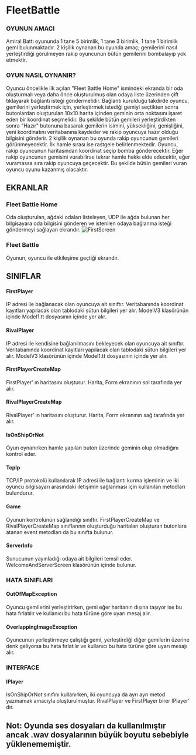 # FleetBattle 
### OYUNUN AMACI

Amiral Battı oyununda 1 tane 5 birimlik, 1 tane 3 birimlik, 1 tane 1 birimlik gemi bulunmaktadır. 2 kişilik oynanan bu oyunda amaç;  gemilerini nasıl yerleştirdiği görülmeyen rakip oyuncunun bütün gemilerini bombalayıp yok etmektir.

### OYUN NASIL OYNANIR?
Oyuncu öncelikle ilk açılan "Fleet Battle Home" ismindeki ekranda bir oda oluşturmalı veya daha önce oluşturulmuş olan odaya liste üzerinden çift tıklayarak bağlantı isteği göndermelidir. Bağlantı kurulduğu takdirde oyuncu, gemilerini yerleştirmek için, yerleştirmek istediği gemiyi seçtikten sonra butonlardan oluşturulan 10x10 harita içinden geminin orta noktasını işaret eden bir koordinat seçmelidir. Bu şekilde bütün gemileri yerleştirdikten sonra "Hazır" butonuna basarak gemilerin isimini, yüksekliğini, genişliğini, yeni koordinatını veritabanına kaydeder ve rakip oyuncuya hazır olduğu bilgisini gönderir. 2 kişilik oynanan bu oyunda rakip oyuncunun gemileri  görünmeyecektir. İlk hamle sırası ise rastgele belirlenmektedir. Oyuncu, rakip oyuncunun haritasından koordinat seçip bomba gönderecektir. Eğer rakip oyuncunun gemisini vurabilirse tekrar hamle hakkı elde edecektir, eğer vuramassa sıra rakip oyuncuya geçecektir. Bu şekilde bütün gemileri vuran oyuncu oyunu kazanmış olacaktır.
## EKRANLAR
### Fleet Battle Home
Oda oluşturulan, ağdaki odaları listeleyen, UDP ile ağda bulunan her bilgisayara oda bilgisini gönderen ve istenilen odaya bağlanma isteği göndermeyi sağlayan ekrandır.
![FirstScreen](https://user-images.githubusercontent.com/56110811/186230742-d32c0e37-14bf-47b6-9f16-1c44c01f4a58.PNG)



### Fleet Battle 
Oyunun, oyuncu ile etkileşime geçtiği ekrandır.
## SINIFLAR
#### FirstPlayer
IP adresi ile bağlanacak olan oyuncuya ait sınıftır. Veritabanında koordinat kayıtları yapılacak olan tablodaki sütun bilgileri yer alır. ModelV3 klasörünün içinde Model1.tt dosyasının içinde yer alır.

#### RivalPlayer
IP adresi ile  kendisine bağlanılmasını bekleyecek olan oyuncuya ait sınıftır. Veritabanında koordinat kayıtları yapılacak olan tablodaki sütun bilgileri yer alır. ModelV3 klasörünün içinde Model1.tt dosyasının içinde yer alır.

#### FirstPlayerCreateMap
FirstPlayer’ ın haritasını oluşturur. Harita, Form ekranının sol tarafında yer alır.
#### RivalPlayerCreateMap
RivalPlayer’ ın haritasını oluşturur. Harita, Form ekranının sağ tarafında yer alır.
#### IsOnShipOrNot
Oyun oynanırken hamle yapılan buton üzerinde geminin olup olmadığını kontrol eder.
#### TcpIp
TCP/IP protokolü kullanılarak IP adresi ile bağlantı kurma işleminin ve iki oyuncu bilgisayarı arasındaki iletişimin sağlanması için kullanılan metodları bulundurur.
#### Game
Oyunun kontrolünün sağlandığı sınıftır. FirstPlayerCreateMap ve RivalPlayerCreateMap sınıflarının oluşturduğu haritaları oluşturan butonlara atanan event metodları da bu sınıfta bulunur. 
#### ServerInfo
Sunucunun yayınladığı odaya ait bilgileri temsil eder. WelcomeAndServerScreen klasörünün içinde bulunur.

### HATA SINIFLARI
#### OutOfMapException
Oyuncu gemilerini yerleştirirken, gemi eğer haritanın dışına taşıyor ise bu hata fırlatılır ve kullanıcı bu hata türüne göre uyarı mesaj alır.
#### OverlappingImageException
Oyuncunun yerleştirmeye çalıştığı gemi, yerleştirdiği diğer gemilerin üzerine denk geliyorsa bu hata fırlatılır ve kullanıcı bu hata türüne göre uyarı mesajı alır.

### INTERFACE
#### IPlayer
IsOnShipOrNot sınıfını kullanırken, iki oyuncuya da ayrı ayrı metod yazmamak amacıyla oluşturulmuştur. RivalPlayer ve FirstPlayer birer IPlayer’ dır.

## Not: Oyunda ses dosyaları da kullanılmıştır ancak .wav dosyalarının büyük boyutu sebebiyle yüklenememiştir.

